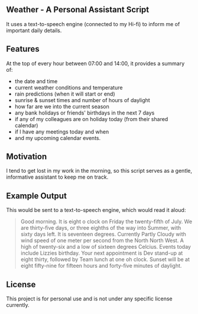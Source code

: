 ## Weather - A Personal Assistant Script

It uses a text-to-speech engine (connected to my Hi-fi) to inform me of important daily details.

## Features

At the top of every hour between 07:00 and 14:00, it provides a summary of:
- the date and time
- current weather conditions and temperature
- rain predictions (when it will start or end)
- sunrise & sunset times and number of hours of daylight
- how far are we into the current season
- any bank holidays or friends' birthdays in the next 7 days
- if any of my colleagues are on holiday today (from their shared calendar)
- if I have any meetings today and when
- and my upcoming calendar events.

## Motivation

I tend to get lost in my work in the morning, so this script serves as a gentle, informative assistant
to keep me on track.

## Example Output

This would be sent to a text-to-speech engine, which would read it aloud:
> Good morning.
> It is eight o clock on Friday the twenty-fifth of July.
> We are thirty-five days, or three eighths of the way into Summer, with sixty days left.
> It is seventeen degrees.
> Currently Partly Cloudy with wind speed of one meter per second from the North North West.
> A high of twenty-six and a low of sixteen degrees Celcius.
> Events today include Lizzies birthday.
> Your next appointment is Dev stand-up at eight thirty, followed by Team lunch at one oh clock.
> Sunset will be at eight fifty-nine for fifteen hours and forty-five minutes of daylight.


## License
This project is for personal use and is not under any specific license currently.
